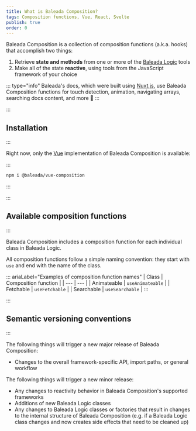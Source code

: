 ```yaml
---
title: What is Baleada Composition?
tags: Composition functions, Vue, React, Svelte
publish: true
order: 0
---
```


Baleada Composition is a collection of composition functions (a.k.a. hooks) that accomplish two things:
1. Retrieve **state and methods** from one or more of the [Baleada Logic](/docs/logic) tools
2. Make all of the state **reactive**, using tools from the JavaScript framework of your choice

::: type="info"
Baleada's docs, which were built using [Nuxt.js](https://nuxtjs.org), use Baleada Composition functions for touch detection, animation, navigating arrays, searching docs content, and more 🚀
:::


:::
## Installation
:::

Right now, only the [Vue](https://v3.vuejs.org) implementation of Baleada Composition is available:

:::
```bash
npm i @baleada/vue-composition
```
:::


:::
## Available composition functions
:::

Baleada Composition includes a composition function for each individual class in Baleada Logic.

All composition functions follow a simple naming convention: they start with `use` and end with the name of the class.

::: ariaLabel="Examples of composition function names"
| Class | Composition function |
| --- | --- |
| Animateable | `useAnimateable` |
| Fetchable | `useFetchable` |
| Searchable | `useSearchable` |
:::


:::
## Semantic versioning conventions
:::

The following things will trigger a new major release of Baleada Composition:
- Changes to the overall framework-specific API, import paths, or general workflow

The following things will trigger a new minor release:
- Any changes to reactivity behavior in Baleada Composition's supported frameworks
- Additions of new Baleada Logic classes
- Any changes to Baleada Logic classes or factories that result in changes to the internal structure of Baleada Composition (e.g. if a Baleada Logic class changes and now creates side effects that need to be cleaned up)
